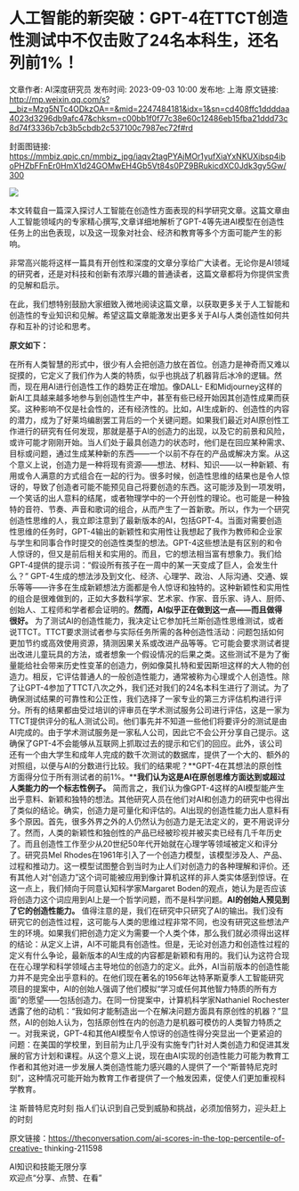 # 人工智能的新突破：GPT-4在TTCT创造性测试中不仅击败了24名本科生，还名列前1%！

文章作者: AI深度研究员
发布时间: 2023-09-03 10:00
发布地: 上海
原文链接: http://mp.weixin.qq.com/s?__biz=Mzg5NTc4ODkzOA==&mid=2247484181&idx=1&sn=cd408ffc1ddddaa4023d3296db9afc47&chksm=c00bb1f0f77c38e60c12486eb15fba21ddd73c8d74f3336b7cb3b5cbdb2c537100c7987ec72f#rd

封面图链接: https://mmbiz.qpic.cn/mmbiz_jpg/iaqv2tagPYAjMOr1yufXiaYxNKUXibsp4iboPHZbFFnEr0HmX1d24GOMwEH4Gb5Vt84s0PZ9BRukicdXC0Jdk3gy5Gw/300

![](https://mmbiz.qpic.cn/mmbiz_png/iaqv2tagPYAjMOr1yufXiaYxNKUXibsp4ibovBYZpQPf6IQ619ayXpZT4MoPMfhx14CwYM1IQ05nQzReibGVe7mRjPg/640?wx_fmt=png)

本文转载自一篇深入探讨人工智能在创造性方面表现的科学研究文章。这篇文章由人工智能领域内的专家精心撰写,文章详细地解析了GPT-4等先进AI模型在创造性任务上的出色表现，以及这一现象对社会、经济和教育等多个方面可能产生的影响。

非常高兴能将这样一篇具有开创性和深度的文章分享给广大读者。无论你是AI领域的研究者，还是对科技和创新有浓厚兴趣的普通读者，这篇文章都将为你提供宝贵的见解和启示。

在此，我们想特别鼓励大家细致入微地阅读这篇文章，以获取更多关于人工智能和创造性的专业知识和见解。希望这篇文章能激发出更多关于AI与人类创造性如何共存和互补的讨论和思考。

  

**原文如下：**  

在所有人类智慧的形式中，很少有人会把创造力放在首位。创造力是神奇而又难以捉摸的，它定义了我们作为人类的特质，似乎也挑战了机器背后冰冷的逻辑。然而，现在用AI进行创造性工作的趋势正在增加。像DALL-
E和Midjourney这样的新AI工具越来越多地参与到创造性生产中，甚至有些已经开始因其创造性成果而获奖。这种影响不仅是社会性的，还有经济性的。比如，AI生成新的、创造性的内容的潜力，成为了好莱坞编剧罢工背后的一个关键问题。如果我们最近对AI原创性工作进行的研究有任何发现，那就是基于AI的创造力的出现，以及它的前景和风险，或许可能才刚刚开始。当人们处于最具创造力的状态时，他们是在回应某种需求、目标或问题，通过生成某种新的东西——一个以前不存在的产品或解决方案。从这个意义上说，创造力是一种将现有资源——想法、材料、知识——以一种新颖、有用或令人满意的方式组合在一起的行为。很多时候，创造性思维的结果也是令人惊讶的，导致了创造者可能不能预见自己将要创造的东西。这可能涉及到一项发明，一个笑话的出人意料的结尾，或者物理学中的一个开创性的理论。也可能是一种独特的音符、节奏、声音和歌词的组合，从而产生了一首新歌。所以，作为一个研究创造性思维的人，我立即注意到了最新版本的AI，包括GPT-4。当面对需要创造性思维的任务时，GPT-4输出的新颖性和实用性让我想起了我作为教师和企业家与学生和同事合作时提交的创造性类型的想法。GPT-4这些想法是有区别的和令人惊讶的，但又是前后相关和实用的。而且，它的想法相当富有想象力。我们给GPT-4提供的提示词：“假设所有孩子在一周中的某一天变成了巨人，会发生什么？”
GPT-4生成的想法涉及到文化、经济、心理学、政治、人际沟通、交通、娱乐等等——许多在生成新颖想法方面都是令人惊讶和独特的。这种新颖性和实用性的组合是很难做到的，正如大多数科学家、艺术家、作家、音乐家、诗人、厨师、创始人、工程师和学者都会证明的。**然而，AI似乎正在做到这一点——而且做得很好。**
为了测试AI的创造性能力，我决定让它参加托兰斯创造性思维测试，或者说TTCT。TTCT要求测试者参与实际任务所需的各种创造性活动：问题包括如何更加节约或高效使用资源，猜测因果关系或改进产品等等。它可能会要求测试者提出改进儿童玩具的方法，或者想象一个假设情况的后果之类。这些测试不是为了衡量能给社会带来历史性变革的创造力，例如像莫扎特和爱因斯坦这样的大人物的创造力。相反，它评估普通人的一般创造性能力，通常被称为心理或个人创造性。除了让GPT-4参加了TTCT八次之外，我们还对我们的24名本科生进行了测试。为了确保测试结果的可靠性和公正性，我们选择了一家专业的第三方评估机构进行评分。所有的结果都由受过培训的评审员在学术测试服务公司进行评估，这是一家为TTCT提供评分的私人测试公司。他们事先并不知道一些他们将要评分的测试是由AI完成的。由于学术测试服务是一家私人公司，因此它不会公开分享自己提示。这确保了GPT-4不会能够从互联网上抓取过去的提示和它们的回应。此外，该公司还有一个由大学生和成年人完成的数千次测试的数据库，提供了一个大的、额外的对照组，以便与AI的分数进行比较。我们的结果呢？**GPT-4在其想法的原创性方面得分位于所有测试者的前1%。****我们认为这是AI在原创思维方面达到或超过人类能力的一个标志性例子。**
简而言之，我们认为像GPT-4这样的AI模型能产生出乎意料、新颖和独特的想法。其他研究人员在他们对AI和创造力的研究中也得出了类似的结论。确实，创造力是可量化和评估的。AI出现的创造性能力出人意料有多个原因。首先，很多外界之外的人仍然认为创造力是无法定义的，更不用说评分了。然而，人类的新颖性和独创性的产品已经被珍视并被买卖已经有几千年历史了。而且创造性工作至少从20世纪50年代开始就在心理学等领域被定义和评分了。研究员Mel
Rhodes在1961年引入了一个创造力模型，该模型涉及人、产品、过程和推动力。这一模型试图整合到当时为止人们对创造力的各种理解和评价。还有其他人对“创造力”这个词可能被应用到像计算机这样的非人类实体感到惊讶。在这一点上，我们倾向于同意认知科学家Margaret
Boden的观点，她认为是否应该将创造力这个词应用到AI上是一个哲学问题，而不是科学问题。**AI的创始人预见到了它的创造性能力。**
值得注意的是，我们在研究中只研究了AI的输出。我们没有研究它的创造性过程，这可能与人类的思维过程非常不同，也没有研究这些想法产生的环境。如果我们把创造力定义为需要一个人类个体，那么我们就必须得出这样的结论：从定义上讲，AI不可能具有创造性。但是，无论对创造力和创造性过程的定义有什么争论，最新版本的AI生成的内容都是新颖和有用的。我们认为这符合现在在心理学和科学领域占主导地位的创造力的定义。此外，AI当前版本的创造性能力并不是完全出乎意料的。在他们现在著名的1956年达特茅斯夏季人工智能研究项目的提案中，AI的创始人强调了他们模拟“学习或任何其他智力特质的所有方面”的愿望——包括创造力。在同一份提案中，计算机科学家Nathaniel
Rochester透露了他的动机：“我如何才能制造出一个在解决问题方面具有原创性的机器？”显然，AI的创始人认为，包括原创性在内的创造力是机器可模仿的人类智力特质之一。对我来说，GPT-4和其他AI模型令人惊讶的创造性得分突显出一个更紧迫的问题：在美国的学校里，到目前为止几乎没有实施专门针对人类创造力和促进其发展的官方计划和课程。从这个意义上说，现在由AI实现的创造性能力可能为教育工作者和其他对进一步发展人类创造性能力感兴趣的人提供了一个“斯普特尼克时刻”，这种情况可能开始为教育工作者提供了一个触发因素，促使人们更加重视科学教育。

注 斯普特尼克时刻 指人们认识到自己受到威胁和挑战，必须加倍努力，迎头赶上的时刻  

原文链接：https://theconversation.com/ai-scores-in-the-top-percentile-of-creative-
thinking-211598

AI知识和技能无限分享  
欢迎点“分享、点赞、在看”

